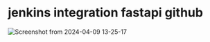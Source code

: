 # jenkins integration fastapi github


![Screenshot from 2024-04-09 13-25-17](https://github.com/dev-madhurendra/jenkins-integration-with-github-fastapi/assets/68775519/1022f88c-fd8f-4628-b697-9147f234c8ee)
